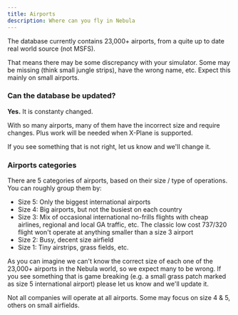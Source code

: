 ```yaml
---
title: Airports
description: Where can you fly in Nebula
---
```


The database currently contains 23,000+ airports, from a quite up to date real world source (not MSFS).

That means there may be some discrepancy with your simulator. Some may be missing (think small jungle strips), have the wrong name, etc. Expect this mainly on small airports.

### Can the database be updated?

**Yes.** It is constanty changed.

With so many airports, many of them have the incorrect size and require changes. Plus work will be needed when X-Plane is supported.

If you see something that is not right, let us know and we'll change it.

### Airports categories

There are 5 categories of airports, based on their size / type of operations. You can roughly group them by:

- Size 5: Only the biggest international airports
- Size 4: Big airports, but not the busiest on each country
- Size 3: Mix of occasional international no-frills flights with cheap airlines, regional and local GA traffic, etc. The classic low cost 737/320 flight won't operate at anything smaller than a size 3 airport
- Size 2: Busy, decent size airfield
- Size 1: Tiny airstrips, grass fields, etc.

As you can imagine we can't know the correct size of each one of the 23,000+ airports in the Nebula world, so we expect many to be wrong. If you see something that is game breaking (e.g. a small grass patch marked as size 5 international airport) please let us know and we'll update it.

Not all companies will operate at all airports. Some may focus on size 4 & 5, others on small airfields.
